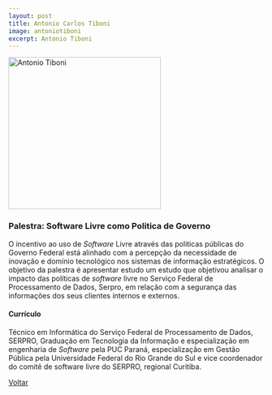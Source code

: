 ```yaml
---
layout: post
title: Antonio Carlos Tiboni
image: antoniotiboni
excerpt: Antonio Tiboni
---
```

<p><img src="{{ site.baseurl }}/convidados/{{ page.image }}.jpg" alt="Antonio Tiboni" height="300" width="300"/></p>

### Palestra: Software Livre como Politica de Governo

O incentivo ao uso de _Software_ Livre através das politicas públicas do Governo Federal está alinhado com a percepção da necessidade de inovação e domí­nio tecnológico nos sistemas de informação estratégicos. O objetivo da palestra é  apresentar estudo um estudo que objetivou analisar o impacto das polí­ticas de _software_ livre no Serviço Federal de Processamento de Dados, Serpro,  em relação com a segurança das informações dos seus clientes internos e externos.

#### Currículo

Técnico em Informática do Serviço Federal de Processamento de Dados, SERPRO, Graduação em Tecnologia da Informação e especialização em engenharia de _Software_ pela PUC Paraná, especialização em Gestão Pública pela Universidade Federal do Rio Grande do Sul e vice coordenador do comitê de software livre do SERPRO, regional Curitiba.

<a href="{{ site.baseurl }}/index.html">Voltar</a>
